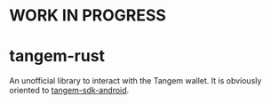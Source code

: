 # WORK IN PROGRESS

# tangem-rust
An unofficial library to interact with the Tangem wallet. It is obviously oriented to [tangem-sdk-android](https://github.com/tangem/tangem-sdk-android).
